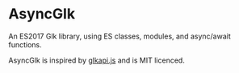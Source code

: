 AsyncGlk
========

An ES2017 Glk library, using ES classes, modules, and async/await functions.

AsyncGlk is inspired by [glkapi.js](https://github.com/erkyrath/glkote/blob/master/glkapi.js) and is MIT licenced.